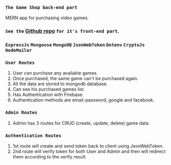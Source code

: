 ### `The Game Shop back-end part`
MERN app for purchasing video games.

### `See the` [Github repo](https://github.com/UpekkaChakma/the-game-shop-client) `for it's front-end part`.

### `ExpressJs` `Mongoose` `MongoDB` `JsonWebToken` `Dotenv` `CryptoJs` `NodeMailer`

### `User Routes`
1. User can purchase any available games.
2. Once purchased, the same game can't be purchased again.
3. All the data are stored to mongodb database.
4. Can see his purchased games list.
5. Has Authentication with Firebase.
6. Authentication methods are email-password, google and facebook. 

### `Admin Routes`
1. Admin has 3 routes for CRUD (create, update, delete) game data.

### `Authentication Routes`
1. 1st route will create and send token back to client using JsonWebToken.
2. 2nd route will verify token for both User and Admin and then will redirect them according to the verify result.
